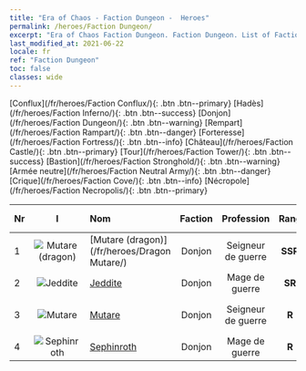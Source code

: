 ```yaml
---
title: "Era of Chaos - Faction Dungeon -  Heroes"
permalink: /heroes/Faction Dungeon/
excerpt: "Era of Chaos Faction Dungeon. Faction Dungeon. List of Faction  in Era of Chaos"
last_modified_at: 2021-06-22
locale: fr
ref: "Faction Dungeon"
toc: false
classes: wide
---
```

 [Conflux](/fr/heroes/Faction Conflux/){: .btn .btn--primary} [Hadès](/fr/heroes/Faction Inferno/){: .btn .btn--success} [Donjon](/fr/heroes/Faction Dungeon/){: .btn .btn--warning} [Rempart](/fr/heroes/Faction Rampart/){: .btn .btn--danger} [Forteresse](/fr/heroes/Faction Fortress/){: .btn .btn--info} [Château](/fr/heroes/Faction Castle/){: .btn .btn--primary} [Tour](/fr/heroes/Faction Tower/){: .btn .btn--success} [Bastion](/fr/heroes/Faction Stronghold/){: .btn .btn--warning} [Armée neutre](/fr/heroes/Faction Neutral Army/){: .btn .btn--danger} [Crique](/fr/heroes/Faction Cove/){: .btn .btn--info} [Nécropole](/fr/heroes/Faction Necropolis/){: .btn .btn--primary} 

  | Nr |  I |    Nom    |  Faction  |  Profession   |  Rang  |    Specialty     | User Rate  | 
  |:---|:--:|:-----------|:-------:|:-------------:|:------:|:-----------------|:----:|
  | 1 | ![Mutare (dragon)](/images/h/h_MutareDrake.jpg) | [Mutare (dragon)](/fr/heroes/Dragon Mutare/) | Donjon | Seigneur de guerre | **SSR** |  Éveil du Dragon | SSR |
  | 2 | ![Jeddite](/images/h/h_Jeddite.jpg) | [Jeddite](/fr/heroes/Jeddite/) | Donjon | Mage de guerre | **SR** |  Cycle de la vie | SR |
  | 3 | ![Mutare](/images/h/h_Mutare.jpg) | [Mutare](/fr/heroes/Mutare/) | Donjon | Seigneur de guerre | **R** |  Torrent du Donjon | R |
  | 4 | ![Sephinroth](/images/h/h_Sephinroth.jpg) | [Sephinroth](/fr/heroes/Sephinroth/) | Donjon | Mage de guerre | **R** |  Regard de cristal | R |

